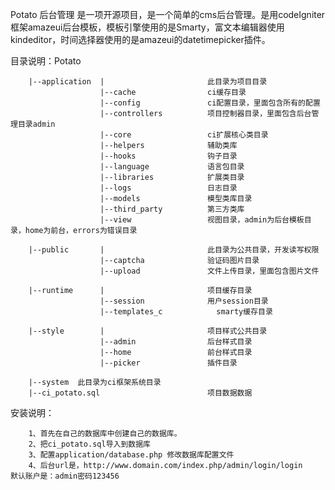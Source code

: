 
Potato 后台管理
是一项开源项目，是一个简单的cms后台管理。是用codeIgniter框架amazeui后台模板，模板引擎使用的是Smarty，富文本编辑器使用kindeditor，时间选择器使用的是amazeui的datetimepicker插件。 

目录说明：Potato  

        |--application  |                       此目录为项目目录
                        |--cache                ci缓存目录
                        |--config               ci配置目录，里面包含所有的配置
                        |--controllers          项目控制器目录，里面包含后台管理目录admin
                        |--core                 ci扩展核心类目录
                        |--helpers              辅助类库
                        |--hooks                钩子目录
                        |--language             语言包目录
                        |--libraries            扩展类目录
                        |--logs                 日志目录
                        |--models               模型类库目录
                        |--third_party          第三方类库
                        |--view                 视图目录，admin为后台模板目录，home为前台，errors为错误目录
                        
        |--public       |                       此目录为公共目录，开发读写权限
                        |--captcha              验证码图片目录
                        |--upload               文件上传目录，里面包含图片文件

        |--runtime      |                       项目缓存目录
                        |--session              用户session目录
                        |--templates_c            smarty缓存目录

        |--style        |                       项目样式公共目录
                        |--admin                后台样式目录
                        |--home                 前台样式目录
                        |--picker               插件目录

        |--system  此目录为ci框架系统目录
        |--ci_potato.sql                        项目数据数据
        




安装说明：

        1、首先在自己的数据库中创建自己的数据库。
        2、把ci_potato.sql导入到数据库
        3、配置application/database.php 修改数据库配置文件
        4、后台url是，http://www.domain.com/index.php/admin/login/login      默认账户是：admin密码123456